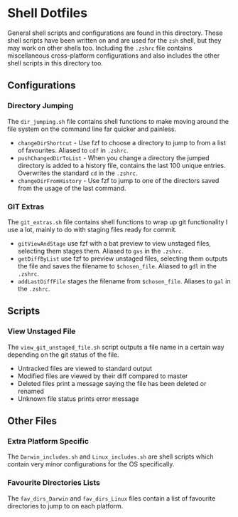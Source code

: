 # Shell Dotfiles

General shell scripts and configurations are found in this directory. These shell scripts have been written on and are
used for the `zsh` shell, but they may work on other shells too. Including the `.zshrc` file contains miscellaneous
cross-platform configurations and also includes the other shell scripts in this directory too.

## Configurations

### Directory Jumping

The `dir_jumping.sh` file contains shell functions to make moving around the file system on the command line far quicker
and painless.

* `changeDirShortcut` - Use fzf to choose a directory to jump to from a list of favourites. Aliased to `cdf` in `.zshrc`.
* `pushChangedDirToList` - When you change a directory the jumped directory is added to a history file, contains the
		last 100 unique entries. Overwrites the standard `cd` in the `.zshrc`.
* `changeDirFromHistory` - Use fzf to jump to one of the directors saved from the usage of the last command.

### GIT Extras

The `git_extras.sh` file contains shell functions to wrap up git functionality I use a lot, mainly to do with staging
files ready for commit.

* `gitViewAndStage` use fzf with a bat preview to view unstaged files, selecting them stages them. Aliased to `gvs` in
		the `.zshrc`.
* `getDiffByList` use fzf to preview unstaged files, selecting them outputs the file and saves the filename to
		`$chosen_file`. Aliased to `gdl` in the `.zshrc`.
* `addLastDiffFile` stages the filename from `$chosen_file`. Aliases to `gal` in the `.zshrc`.

## Scripts

### View Unstaged File

The `view_git_unstaged_file.sh` script outputs a file name in a certain way depending on the git status of the file.

* Untracked files are viewed to standard output
* Modified files are viewed by their diff compared to master
* Deleted files print a message saying the file has been deleted or renamed
* Unknown file status prints error message

## Other Files

### Extra Platform Specific

The `Darwin_includes.sh` and `Linux_includes.sh` are shell scripts which contain very minor configurations for the OS
specifically.

### Favourite Directories Lists

The `fav_dirs_Darwin` and `fav_dirs_Linux` files contain a list of favourite directories to jump to on each platform.

